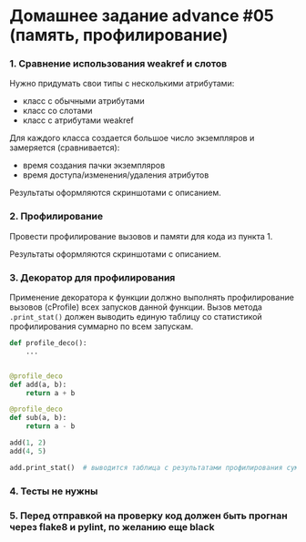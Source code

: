 # Домашнее задание advance #05 (память, профилирование)

### 1. Сравнение использования weakref и слотов
Нужно придумать свои типы с несколькими атрибутами:
- класс с обычными атрибутами
- класс со слотами
- класс с атрибутами weakref

Для каждого класса создается большое число экземпляров и замеряется (сравнивается):
- время создания пачки экземпляров
- время доступа/изменения/удаления атрибутов

Результаты оформляются скриншотами c описанием.

### 2. Профилирование
Провести профилирование вызовов и памяти для кода из пункта 1.

Результаты оформляются скриншотами c описанием.

### 3. Декоратор для профилирования
Применение декоратора к функции должно выполнять прoфилирование вызовов (cProfile) всех запусков данной функции.
Вызов метода `.print_stat()` должен выводить единую таблицу со статистикой профилирования суммарно по всем запускам.


```py
def profile_deco():
    ...


@profile_deco
def add(a, b):
    return a + b

@profile_deco
def sub(a, b):
    return a - b

add(1, 2)
add(4, 5)

add.print_stat()  # выводится таблица с результатами профилирования суммарно по всем запускам
```

### 4. Тесты не нужны

### 5. Перед отправкой на проверку код должен быть прогнан через flake8 и pylint, по желанию еще black
